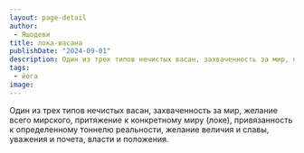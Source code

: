 ```yaml
---
layout: page-detail
author:
 - Яшодеви
title: лока-васана
publishDate: "2024-09-01"
description: Один из трех типов нечистых васан, захваченность за мир, желание всего мирского, притяжение к конкретному миру (локе), привязанность к определенному тоннелю реальности, желание величия и славы, уважения и почета, власти и положения.
tags:
 - йога
image: 
---
```


Один из трех типов нечистых васан, захваченность за мир, желание всего мирского, притяжение к конкретному миру (локе), привязанность к определенному тоннелю реальности, желание величия и славы, уважения и почета, власти и положения.

